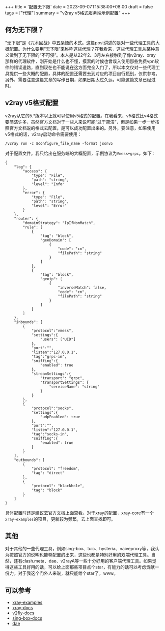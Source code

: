 +++
title = '配置无下限'
date = 2023-09-07T15:38:00+08:00
draft = false
tags = ["代理"]
summary = "v2ray v5格式服务端示例配置"
+++

## 何为无下限？
“无下限”是《咒术回战》中五条悟的术式。这篇post讲述的是对一些代理工具的大概配置。为什么要用“无下限”来称呼这些代理？在我看来，这些代理工具从某种意义做到了无下限的“不可侵”。本人是从22年2、3月左右接触到了像v2ray、xray那样的代理软件，刚开始是什么也不懂，摸索的时候也曾误入使用那些免费vpn软件的错误道路，直到现在也不能说在这方面完全入门了，所以本文仅对一些代理工具提供一些大概的配置，具体的配置还需要去到对应的项目自行甄别，仅供参考。另外，需要注意这篇文章的写作日期，如果日期太过久远，可能这篇文章已经过时。
## v2ray v5格式配置
v2ray从它的5.*版本以上就可以使用v5格式的配置。在我看来，v5格式比v4格式要简洁许多，虽然官方文档对于一些人来说可能“过于简洁”，但是如果一步一步按照官方文档说的格式去配置，是可以成功配置出来的。另外，要注意，如果使用v5格式的话，v2ray启动命令需要使用：
```
/v2ray run -c $configure_file_name -format jsonv5
```
对于配置文件，我只给出在服务端的大概配置，示例协议为`Vmess+grpc`，如下：
```
{
    "log": {
        "access": {
            "type": "File",
            "path": "string",
            "level": "Info"
        },
        "error": {
            "type": "File",
            "path": "string",
            "level": "Error"
        }
    },
    "router": {
        "domainStrategy": "IpIfNonMatch",
        "rule": [
            {
                "tag": "block",
                "geoDomain": [
                    {
                        "code": "cn",
                        "filePath": "string"
                    }
                ]
            },
            {
                "tag": "block",
                "geoip": [
                    {
                        "inverseMatch": false,
                        "code": "cn",
                        "filePath": "string"
                    }
                ]
            }
        ]
    },
    "inbounds": [
        {
            "protocol":"vmess",
            "settings":{
                "users": ["UID"]
            },
            "port":"",
            "listen":"127.0.0.1",
            "tag":"grpc-in",
            "sniffing":{
                "enabled": true
            },
            "streamSettings":{
                "transport": "grpc",
                "transportSettings": {
                    "serviceName": "string"
                }
            }
        },
        {
            "protocol":"socks",
            "settings":{
                "udpEnabled": true
            },
            "port":"",
            "listen":"127.0.0.1",
            "tag":"socks-in",
            "sniffing":{
                "enabled": true
            }
        }
    ],
    "outbounds": [
        {
            "protocol": "freedom",
            "tag": "direct"
        },
        {
            "protocol": "blackhole",
            "tag": "block"
        }
    ]
}
```
具体配置时还是建议去官方文档上面查看。对于xray的配置，xray-core有一个`xray-examples`的项目，更新较为频繁，去上面查找即可。
## 其他
对于其他的一些代理工具，例如sing-box、tuic、hysteria、naiveproxy等，我认为按照官方的说明也能够配置的出来，这些也都是特别好用的双端代理工具。当然，还有clash.meta、dae、v2rayA等一些十分好用的客户端代理工具。如果觉得这些工具好用的话，可以给上面那些项目点个star，有能力的话可以考虑贡献一份力。对于我这个门外人来说，就只能给个star了，www。
## 可以参考
- [xray-examples](https://github.com/XTLS/Xray-examples)
- [xray-docs](https://xtls.github.io/)
- [v2fly-docs](https://www.v2fly.org/)
- [sing-box-docs](https://sing-box.sagernet.org/)
- [dae](https://github.com/daeuniverse/dae)